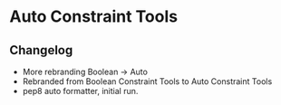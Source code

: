 # Auto Constraint Tools

## Changelog

   * More rebranding Boolean -> Auto
   * Rebranded from Boolean Constraint Tools to Auto Constraint Tools
   * pep8 auto formatter, initial run.

